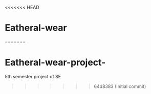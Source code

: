 <<<<<<< HEAD
# Eatheral-wear
=======
# Eatheral-wear-project-
5th semester project of SE
>>>>>>> 64d8383 (Initial commit)
